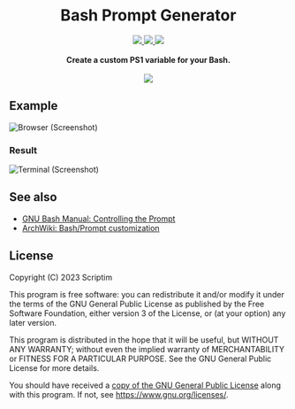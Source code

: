 <h1 align="center">Bash Prompt Generator</h1>

<p align="center">
  <a href="./LICENSE" title="License">
    <img src="https://img.shields.io/github/license/Scriptim/bash-prompt-generator">
  </a>
  <a href="https://github.com/Scriptim/bash-prompt-generator/stargazers" title="GitHub Stars">
    <img src="https://img.shields.io/github/stars/Scriptim/bash-prompt-generator?style=social">
  </a>
  <a href="https://github.com/Scriptim/bash-prompt-generator/fork" title="Fork GitHub Repo">
    <img src="https://img.shields.io/github/forks/Scriptim/bash-prompt-generator?style=social">
  </a>
  <br><br>
  <b>Create a custom PS1 variable for your Bash.</b>
  <br><br>
  <a align="center" href="https://scriptim.github.io/bash-prompt-generator" title="Check It Out">
    <img src="https://forthebadge.com/images/badges/check-it-out.svg">
  </a>
</p>

## Example

![Browser (Screenshot)](./img/screenshot_browser.png)

### Result

![Terminal (Screenshot)](./img/screenshot_terminal.png)

## See also

- [GNU Bash Manual: Controlling the Prompt](https://www.gnu.org/software/bash/manual/html_node/Controlling-the-Prompt.html)
- [ArchWiki: Bash/Prompt customization](https://wiki.archlinux.org/index.php/Bash/Prompt_customization)

## License

Copyright (C) 2023 Scriptim

This program is free software: you can redistribute it and/or modify it under the terms of the GNU General Public License as published by the Free Software Foundation, either version 3 of the License, or (at your option) any later version.

This program is distributed in the hope that it will be useful, but WITHOUT ANY WARRANTY; without even the implied warranty of    MERCHANTABILITY or FITNESS FOR A PARTICULAR PURPOSE.  See the GNU General Public License for more details.

You should have received a [copy of the GNU General Public License](./LICENSE) along with this program.  If not, see <https://www.gnu.org/licenses/>.
